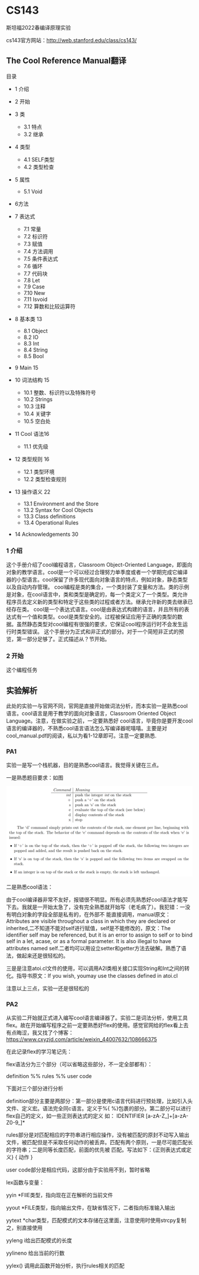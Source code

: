 # CS143
斯坦福2022春编译原理实验

cs143官方网站：http://web.stanford.edu/class/cs143/


## The Cool Reference Manual翻译
 
目录
+ 1 介绍

+ 2 开始

+ 3 类
  - 3.1 特点
  - 3.2 继承

+ 4 类型
  - 4.1 SELF类型
  - 4.2 类型检查 
  
+ 5 属性
  - 5.1 Void 
  
+ 6方法

+ 7 表达式
  - 7.1 常量
  - 7.2 标识符
  - 7.3 赋值 
  - 7.4 方法调用
  - 7.5 条件表达式 
  - 7.6 循环
  - 7.7 代码块
  - 7.8 Let 
  - 7.9 Case 
  - 7.10 New 
  - 7.11 Isvoid 
  - 7.12 算数和比较运算符

+ 8 基本类 13
  - 8.1 Object 
  - 8.2 IO
  - 8.3 Int 
  - 8.4 String 
  - 8.5 Bool
  
+ 9 Main 15

+ 10 词法结构 15
  - 10.1 整数、标识符以及特殊符号 
  - 10.2 Strings 
  - 10.3 注释
  - 10.4 关键字 
  - 10.5 空白处 
  
+ 11 Cool 语法16
  - 11.1 优先级 
  
+ 12 类型规则 16
  - 12.1 类型环境
  - 12.2 类型检查规则 
  
+ 13 操作语义 22
  - 13.1 Environment and the Store 
  - 13.2 Syntax for Cool Objects
  - 13.3 Class definitions 
  - 13.4 Operational Rules 
  
+ 14 Acknowledgements 30

### 1 介绍

这个手册介绍了cool编程语言，Classroom Object-Oriented Language，即面向对象的教学语言。cool是一个可以经过合理努力单季度或者一个学期完成它编译器的小型语言。cool保留了许多现代面向对象语言的特点，例如对象，静态类型以及自动内存管理。
cool编程是类的集合，一个类封装了变量和方法。类的示例是对象，在cool语言中，类和类型是确定的，每一个类定义了一个类型。类允许程序员去定义新的类型和特定于这些类的过程或者方法。继承允许新的类去继承已经存在类。
cool是一个表达式语言。cool是由表达式构建的语言，并且所有的表达式有一个值和类型。cool是类型安全的。过程被保证应用于正确的类型的数据。虽然静态类型对cool编程有很强的要求，它保证cool程序运行时不会发生运行时类型错误。
这个手册分为正式和非正式的部分。对于一个简短非正式的预览，第一部分足够了。正式描述从？节开始。


### 2 开始

这个编程任务





## 实验解析

此处的实验一与官网不同，官网是直接开始做词法分析，而本实验一是熟悉cool语言。cool语言是用于教学的面向对象语言，Classroom Oriented Object Language。注意，在做实验之前，一定要熟悉好
cool语言，毕竟你是要开发cool语言的编译器的，不熟悉cool语言语法怎么写编译器呢嘻嘻。主要是对cool_manual.pdf的阅读，私以为看1-12章即可。注意一定要熟悉.

### PA1

实验一是写一个栈机器，目的是熟悉cool语言。我觉得关键在三点。

一是熟悉题目要求：如图

![](PA1.png)

二是熟悉cool语法：

由于cool编译器非常不友好，报错很不明显。所有必须先熟悉好cool语法才能写下去。我就是一开始太急了，没有完全熟悉就开始写（老毛病了）。我犯错：一没有明白对象的字段全部是私有的，在外部不
能直接调用，manual原文： Attributes are visible throughout a class in which they are declared or inherited,二不知道不能对self进行赋值，self是不能修改的，原文：The 
identifier self may be referenced, but it is an error to assign to self or to bind self in a let, acase, or as a formal parameter. It is also illegal to have 
attributes named self.二者均可以用设立setter和getter方法去破解。熟悉了语法，做起来还是很轻松的。

三是是注意atoi.cl文件的使用，可以调用A2I类相关接口实现String和Int之间的转化。指导书原文：If you wish, youmay use the classes defined in atoi.cl

注意以上三点，实验一还是很轻松的

### PA2

从实验二开始就正式进入编写cool语言编译器了。实验二是词法分析，使用工具flex。故在开始编写程序之前一定要熟悉好flex的使用。感觉官网给的flex看上去有点晦涩，我又找了个博客：
https://www.cxyzjd.com/article/weixin_44007632/108666375

在此记录flex的学习笔记先：

flex语法分为三个部分（可以省略这些部分，不一定全部都有）：

definition
%%
rules
%%
user code

下面对三个部分进行分析

definition部分主要是两部分：第一部分是使用c语言代码进行预处理，比如引入头文件、定义宏。语法完全同c语言。定义于%{ %}包裹的部分。第二部分可以进行flex自己的定义，如一些正则表达式的定义
如： IDENTIFIER [a-zA-Z_]+[a-zA-Z0-9_]*

rules部分是对匹配相应的字符串进行相应操作，没有被匹配的原封不动写入输出文件，被匹配但是不采取任何动作的被丢弃。匹配有两个原则，一是尽可能匹配长的字符串；二是同等长度匹配，前面的优先被
匹配。写法如下：{正则表达式或定义}		{ 动作 }

user code部分是相应代码，这部分由于实验用不到，暂时省略

lex函数与变量：

yyin *FIlE类型，指向现在正在解析的当前文件

yyout *FILE类型，指向输出文件，在缺省情况下，二者指向标准输入输出

yytext *char类型，匹配模式的文本存储在这里面，注意使用时使用strcpy复制之，别直接使用

yyleng i给出匹配模式的长度

yylineno 给出当前的行数

yylex() 调用此函数开始分析，执行rules相关的匹配
 























